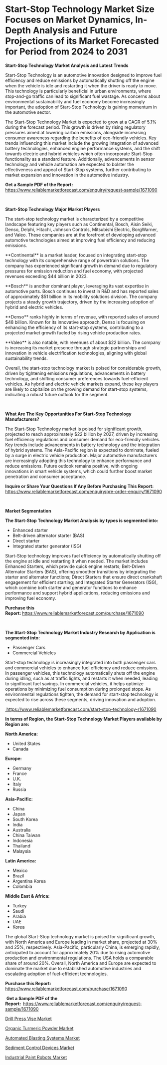 <p><h1>Start-Stop Technology Market Size Focuses on Market Dynamics, In-Depth Analysis and Future Projections of its Market Forecasted for Period from 2024 to 2031</h1></p><p><strong>Start-Stop Technology Market Analysis and Latest Trends</strong></p>
<p><p>Start-Stop Technology is an automotive innovation designed to improve fuel efficiency and reduce emissions by automatically shutting off the engine when the vehicle is idle and restarting it when the driver is ready to move. This technology is particularly beneficial in urban environments, where stop-and-go traffic can lead to significant fuel wastage. As concerns about environmental sustainability and fuel economy become increasingly important, the adoption of Start-Stop Technology is gaining momentum in the automotive sector.</p><p>The Start-Stop Technology Market is expected to grow at a CAGR of 5.1% during the forecast period. This growth is driven by rising regulatory pressures aimed at lowering carbon emissions, alongside increasing consumer awareness regarding the benefits of eco-friendly vehicles. Key trends influencing this market include the growing integration of advanced battery technologies, enhanced engine performance systems, and the shift towards electric and hybrid vehicles which often incorporate Start-Stop functionality as a standard feature. Additionally, advancements in sensor technology and vehicle automation are expected to bolster the effectiveness and appeal of Start-Stop systems, further contributing to market expansion and innovation in the automotive industry.</p></p>
<p><strong>Get a Sample PDF of the Report:&nbsp;</strong> <a href="https://www.reliablemarketforecast.com/enquiry/request-sample/1671090?utm_campaign=1539&utm_medium=2&utm_source=Github&utm_content=ia&utm_term=09102024&utm_id=start-stop-technology">https://www.reliablemarketforecast.com/enquiry/request-sample/1671090</a></p>
<p>&nbsp;</p>
<p><strong>Start-Stop Technology Major Market Players</strong></p>
<p><p>The start-stop technology market is characterized by a competitive landscape featuring key players such as Continental, Bosch, Aisin Seiki, Denso, Delphi, Hitachi, Johnson Controls, Mitsubishi Electric, BorgWarner, and Valeo. These companies are at the forefront of developing advanced automotive technologies aimed at improving fuel efficiency and reducing emissions.</p><p>**Continental** is a market leader, focused on integrating start-stop technology with its comprehensive range of powertrain solutions. The company has experienced significant growth in demand due to regulatory pressures for emission reduction and fuel economy, with projected revenues exceeding $44 billion in 2023.</p><p>**Bosch** is another dominant player, leveraging its vast expertise in automotive parts. Bosch continues to invest in R&D and has reported sales of approximately $51 billion in its mobility solutions division. The company projects a steady growth trajectory, driven by the increasing adoption of hybrid and electric vehicles.</p><p>**Denso** ranks highly in terms of revenue, with reported sales of around $48 billion. Known for its innovative approach, Denso is focusing on enhancing the efficiency of its start-stop systems, contributing to a projected market growth fueled by rising vehicle production rates.</p><p>**Valeo** is also notable, with revenues of about $22 billion. The company is increasing its market presence through strategic partnerships and innovation in vehicle electrification technologies, aligning with global sustainability trends.</p><p>Overall, the start-stop technology market is poised for considerable growth, driven by tightening emissions regulations, advancements in battery technology, and shifting consumer preferences towards fuel-efficient vehicles. As hybrid and electric vehicle markets expand, these key players are likely to capitalize on the growing demand for start-stop systems, indicating a robust future outlook for the segment.</p></p>
<p>&nbsp;</p>
<p><strong>What Are The Key Opportunities For Start-Stop Technology Manufacturers?</strong></p>
<p><p>The Start-Stop Technology market is poised for significant growth, projected to reach approximately $22 billion by 2027, driven by increasing fuel efficiency regulations and consumer demand for eco-friendly vehicles. Key trends include advancements in battery technology and the integration of hybrid systems. The Asia-Pacific region is expected to dominate, fueled by a surge in electric vehicle production. Major automotive manufacturers are increasingly adopting this technology to enhance performance and reduce emissions. Future outlook remains positive, with ongoing innovations in smart vehicle systems, which could further boost market penetration and consumer acceptance.</p></p>
<p><strong>Inquire or Share Your Questions If Any Before Purchasing This Report:</strong> <a href="https://www.reliablemarketforecast.com/enquiry/pre-order-enquiry/1671090?utm_campaign=1539&utm_medium=2&utm_source=Github&utm_content=ia&utm_term=09102024&utm_id=start-stop-technology">https://www.reliablemarketforecast.com/enquiry/pre-order-enquiry/1671090</a></p>
<p>&nbsp;</p>
<p><strong>Market Segmentation</strong></p>
<p><strong>The Start-Stop Technology Market Analysis by types is segmented into:</strong></p>
<p><ul><li>Enhanced starter</li><li>Belt-driven alternator starter (BAS)</li><li>Direct starter</li><li>Integrated starter generator (ISG)</li></ul></p>
<p><p>Start-Stop technology improves fuel efficiency by automatically shutting off the engine at idle and restarting it when needed. The market includes Enhanced Starters, which provide quick engine restarts; Belt-Driven Alternator Starters (BAS), offering smoother transitions by integrating the starter and alternator functions; Direct Starters that ensure direct crankshaft engagement for efficient starting; and Integrated Starter Generators (ISG), which combine both starter and generator functions to enhance performance and support hybrid applications, reducing emissions and improving fuel economy.</p></p>
<p><strong>Purchase this Report:&nbsp;</strong><a href="https://www.reliablemarketforecast.com/purchase/1671090?utm_campaign=1539&utm_medium=2&utm_source=Github&utm_content=ia&utm_term=09102024&utm_id=start-stop-technology">https://www.reliablemarketforecast.com/purchase/1671090</a></p>
<p>&nbsp;</p>
<p><strong>The Start-Stop Technology Market Industry Research by Application is segmented into:</strong></p>
<p><ul><li>Passenger Cars</li><li>Commercial Vehicles</li></ul></p>
<p><p>Start-stop technology is increasingly integrated into both passenger cars and commercial vehicles to enhance fuel efficiency and reduce emissions. In passenger vehicles, this technology automatically shuts off the engine during idling, such as at traffic lights, and restarts it when needed, leading to significant fuel savings. In commercial vehicles, it helps optimize operations by minimizing fuel consumption during prolonged stops. As environmental regulations tighten, the demand for start-stop technology is expected to rise across these segments, driving innovation and adoption.</p></p>
<p><a href="https://www.reliablemarketforecast.com/start-stop-technology-r1671090?utm_campaign=1539&utm_medium=2&utm_source=Github&utm_content=ia&utm_term=09102024&utm_id=start-stop-technology">&nbsp;https://www.reliablemarketforecast.com/start-stop-technology-r1671090</a></p>
<p><strong>In terms of Region, the Start-Stop Technology Market Players available by Region are:</strong></p>
<p>
    <p> <strong> North America: </strong>
        <ul>
            <li>United States</li>
            <li>Canada</li>
        </ul>
        </p> 
    <p> <strong> Europe: </strong>
        <ul>
            <li>Germany</li>
            <li>France</li>
            <li>U.K.</li>
            <li>Italy</li>
            <li>Russia</li>
        </ul>
        </p> 
    <p> <strong> Asia-Pacific: </strong>
        <ul>
            <li>China</li>
            <li>Japan</li>
            <li>South Korea</li>
            <li>India</li>
            <li>Australia</li>
            <li>China Taiwan</li>
            <li>Indonesia</li>
            <li>Thailand</li>
            <li>Malaysia</li>
        </ul>
        </p> 
    <p> <strong> Latin America: </strong>
        <ul>
            <li>Mexico</li>
            <li>Brazil</li>
            <li>Argentina Korea</li>
            <li>Colombia</li>
        </ul>
        </p> 
    <p> <strong> Middle East & Africa: </strong>
        <ul>
            <li>Turkey</li>
            <li>Saudi</li>
            <li>Arabia</li>
            <li>UAE</li>
            <li>Korea</li>
        </ul>
    </p>
    </p>
<p><p>The global Start-Stop technology market is poised for significant growth, with North America and Europe leading in market share, projected at 30% and 25%, respectively. Asia-Pacific, particularly China, is emerging rapidly, anticipated to account for approximately 20% due to rising automotive production and environmental regulations. The USA holds a comparable share of around 20%. Overall, North America and Europe are expected to dominate the market due to established automotive industries and escalating adoption of fuel-efficient technologies.</p></p>
<p><strong>Purchase this Report: </strong><a href="https://www.reliablemarketforecast.com/purchase/1671090?utm_campaign=1539&utm_medium=2&utm_source=Github&utm_content=ia&utm_term=09102024&utm_id=start-stop-technology">https://www.reliablemarketforecast.com/purchase/1671090</a></p>
<p>&nbsp;<strong>Get a Sample PDF of the Report:&nbsp;&nbsp;</strong><a href="https://www.reliablemarketforecast.com/enquiry/request-sample/1671090?utm_campaign=1539&utm_medium=2&utm_source=Github&utm_content=ia&utm_term=09102024&utm_id=start-stop-technology">https://www.reliablemarketforecast.com/enquiry/request-sample/1671090</a></p>
<p><strong></strong></p>
<p><p><a href="https://www.linkedin.com/pulse/drill-press-vise-market-size-growth-industry-analysis-segmentation-wkqwe?utm_campaign=1539&utm_medium=2&utm_source=Github&utm_content=ia&utm_term=09102024&utm_id=start-stop-technology">Drill Press Vise Market</a></p><p><a href="https://www.linkedin.com/pulse/organic-turmeric-powder-market-size-share-competitive-landscape-aziof?utm_campaign=1539&utm_medium=2&utm_source=Github&utm_content=ia&utm_term=09102024&utm_id=start-stop-technology">Organic Turmeric Powder Market</a></p><p><a href="https://www.linkedin.com/pulse/automated-blasting-systems-market-global-regional-analysis-prztf?utm_campaign=1539&utm_medium=2&utm_source=Github&utm_content=ia&utm_term=09102024&utm_id=start-stop-technology">Automated Blasting Systems Market</a></p><p><a href="https://www.linkedin.com/pulse/sediment-control-devices-spectrum-usage-patterns-sector-evolution-liqze?utm_campaign=1539&utm_medium=2&utm_source=Github&utm_content=ia&utm_term=09102024&utm_id=start-stop-technology">Sediment Control Devices Market</a></p><p><a href="https://www.linkedin.com/pulse/industrial-paint-robots-market-growth-segmentation-regional-lfxjf?utm_campaign=1539&utm_medium=2&utm_source=Github&utm_content=ia&utm_term=09102024&utm_id=start-stop-technology">Industrial Paint Robots Market</a></p></p>